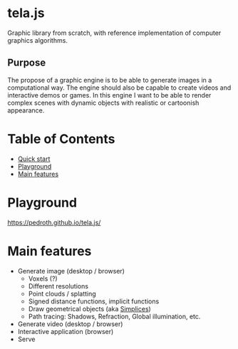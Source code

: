 # tela.js

Graphic library from scratch, with reference implementation of computer graphics algorithms.

## Purpose

The propose of a graphic engine is to be able to generate images in a computational way. The engine should also be capable to create videos and interactive demos or games. In this engine I want to be able to render complex scenes with dynamic objects with realistic or cartoonish appearance.

# Table of Contents

- [Quick start](#quick-start)
- [Playground](#playground)
- [Main features](#main-features)

# Playground

https://pedroth.github.io/tela.js/

# Main features

- Generate image (desktop /  browser)
    - Voxels (?)
    - Different resolutions
    - Point clouds / splatting
    - Signed distance functions, implicit functions
    - Draw geometrical objects (aka [Simplices][simplex])
    - Path tracing: Shadows, Refraction, Global illumination, etc. 
- Generate video (desktop /  browser)
- Interactive application (browser)
- Serve


[simplex]: https://en.wikipedia.org/wiki/Simplex
